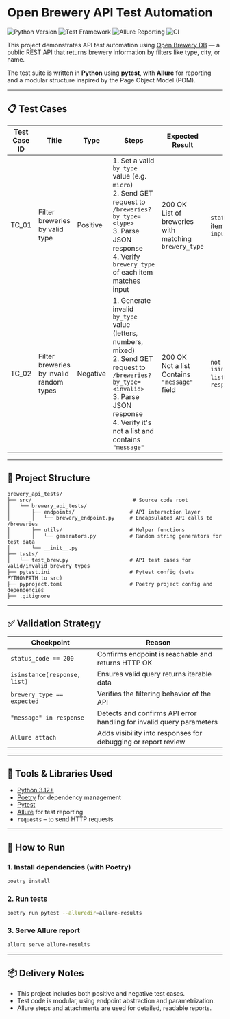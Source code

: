 # Open Brewery API Test Automation

![Python Version](https://img.shields.io/badge/python-3.12-blue)
![Test Framework](https://img.shields.io/badge/tested%20with-pytest-yellow)
![Allure Reporting](https://img.shields.io/badge/report-Allure-blueviolet)
![CI](https://github.com/name-ivan/O_Net_openbrew_test/actions/workflows/pytest.yml/badge.svg?branch=main)

This project demonstrates API test automation using [Open Brewery DB](https://www.openbrewerydb.org/) — a public REST API that returns brewery information by filters like type, city, or name.

The test suite is written in **Python** using **pytest**, with **Allure** for reporting and a modular structure inspired by the Page Object Model (POM).

---

## 📋 Test Cases

| Test Case ID | Title                                    | Type     | Steps                                                                                                          | Expected Result                                                                 | Validation                                           |
|--------------|------------------------------------------|----------|----------------------------------------------------------------------------------------------------------------|----------------------------------------------------------------------------------|------------------------------------------------------|
| TC_01        | Filter breweries by valid type           | Positive | 1. Set a valid `by_type` value (e.g. `micro`) <br> 2. Send GET request to `/breweries?by_type=<type>` <br> 3. Parse JSON response <br> 4. Verify `brewery_type` of each item matches input | 200 OK <br> List of breweries with matching `brewery_type`                      | `status_code == 200`, each item has `brewery_type == input` |
| TC_02        | Filter breweries by invalid random types | Negative | 1. Generate invalid `by_type` value (letters, numbers, mixed) <br> 2. Send GET request to `/breweries?by_type=<invalid>` <br> 3. Parse JSON response <br> 4. Verify it's not a list and contains `"message"` | 200 OK <br> Not a list <br> Contains `"message"` field                          | `not isinstance(response.json(), list)` and `"message" in response` |

---

## 🧪 Project Structure

```
brewery_api_tests/
├── src/                                 # Source code root
│   └── brewery_api_tests/              
│       ├── endpoints/                  # API interaction layer
│       │   └── brewery_endpoint.py     # Encapsulated API calls to /breweries
│       ├── utils/                      # Helper functions
│       │   └── generators.py           # Random string generators for test data
│       └── __init__.py                 
├── tests/                              
│   └── test_brew.py                    # API test cases for valid/invalid brewery types
├── pytest.ini                          # Pytest config (sets PYTHONPATH to src)
├── pyproject.toml                      # Poetry project config and dependencies
├── .gitignore                          
```

---

## ✅ Validation Strategy

| Checkpoint                   | Reason                                                                 |
|-----------------------------|------------------------------------------------------------------------|
| `status_code == 200`        | Confirms endpoint is reachable and returns HTTP OK                     |
| `isinstance(response, list)`| Ensures valid query returns iterable data                              |
| `brewery_type == expected`  | Verifies the filtering behavior of the API                             |
| `"message" in response`     | Detects and confirms API error handling for invalid query parameters   |
| `Allure attach`             | Adds visibility into responses for debugging or report review          |

---

## 🧰 Tools & Libraries Used

- [Python 3.12+](https://www.python.org/)
- [Poetry](https://python-poetry.org/) for dependency management
- [Pytest](https://docs.pytest.org/)
- [Allure](https://docs.qameta.io/allure/) for test reporting
- `requests` – to send HTTP requests

---

## 🚀 How to Run

### 1. Install dependencies (with Poetry)
```bash
poetry install
```

### 2. Run tests
```bash
poetry run pytest --alluredir=allure-results
```

### 3. Serve Allure report
```bash
allure serve allure-results
```

---

## 📦 Delivery Notes

- This project includes both positive and negative test cases.
- Test code is modular, using endpoint abstraction and parametrization.
- Allure steps and attachments are used for detailed, readable reports.
